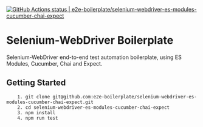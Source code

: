[![GitHub Actions status | e2e-boilerplate/selenium-webdriver-es-modules-cucumber-chai-expect](https://github.com/e2e-boilerplate/selenium-webdriver-es-modules-cucumber-chai-expect/workflows/selenium-webdriver-es-modules-cucumber-chai-expect/badge.svg)](https://github.com/e2e-boilerplate/selenium-webdriver-es-modules-cucumber-chai-expect/actions?workflow=selenium-webdriver-es-modules-cucumber-chai-expect)

# Selenium-WebDriver Boilerplate

Selenium-WebDriver end-to-end test automation boilerplate, using ES Modules, Cucumber, Chai and Expect.

## Getting Started

    	1. git clone git@github.com:e2e-boilerplate/selenium-webdriver-es-modules-cucumber-chai-expect.git
    	2. cd selenium-webdriver-es-modules-cucumber-chai-expect
    	3. npm install
    	4. npm run test
